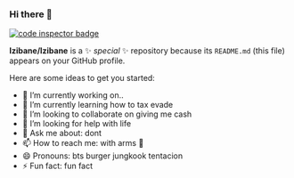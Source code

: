 ### Hi there 👋

<a href="https://frontend.code-inspector.com/public/user/github/<username>">
   <img src="https://code-inspector.com/public/badge/user/github/<username>" alt="code inspector badge" />
</a>

**Izibane/Izibane** is a ✨ _special_ ✨ repository because its `README.md` (this file) appears on your GitHub profile.

Here are some ideas to get you started:

- 🔭 I’m currently working on..
- 🌱 I’m currently learning how to tax evade
- 👯 I’m looking to collaborate on giving me cash
- 🤔 I’m looking for help with life
- 💬 Ask me about: dont
- 📫 How to reach me: with arms 🥺
- 😄 Pronouns: bts burger jungkook tentacion
- ⚡ Fun fact: fun fact
